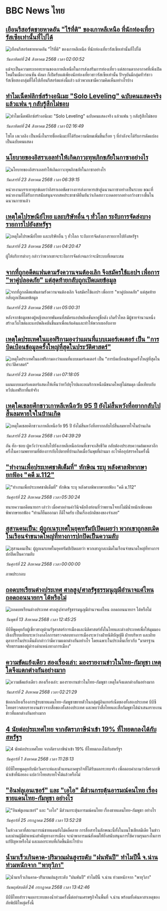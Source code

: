 # BBC News ไทย## [เยือนรีสอร์ตชายหาดอัน "ไร้ที่ติ" ของเกาหลีเหนือ ที่นักท่องเที่ยวรัสเซียเท่านั้นที่ไปได้](https://www.bbc.com/thai/articles/crev1qv2gj2o?at_medium=RSS&at_campaign=rss?at_campaign=githubrss)![เยือนรีสอร์ตชายหาดอัน "ไร้ที่ติ" ของเกาหลีเหนือ ที่นักท่องเที่ยวรัสเซียเท่านั้นที่ไปได้](https://ichef.bbci.co.uk/ace/ws/240/cpsprodpb/fc8a/live/b1aaf820-777b-11f0-b15a-09fa5f596b3a.jpg)_วันอาทิตย์ที่ 24 สิงหาคม 2568 เวลา 02:00:52_แม้จะเป็นความทะเยอทะยานของเกาหลีเหนือในการส่งเสริมการท่องเที่ยว แต่สถานตากอากาศที่เพิ่งเปิดใหม่ในเมืองวอนซัน คัลมา ก็เปิดรับแต่เพียงนักท่องเที่ยวชาวรัสเซียเท่านั้น ปัจจุบันมีกลุ่มทัวร์ชาวรัสเซียสองกลุ่มที่ได้ไปเยือนรีสอร์ตแห่งนี้แล้ว แล้วพวกเขามีความคิดเห็นอย่างไรบ้าง## [ทำไมเน็ตฟลิกซ์สร้างอนิเมะ "Solo Leveling" ฉบับคนแสดงจริง แล้วแฟน ๆ กลับรู้สึกไม่ชอบ](https://www.bbc.com/thai/articles/c36jr955n04o?at_medium=RSS&at_campaign=rss?at_campaign=githubrss)![ทำไมเน็ตฟลิกซ์สร้างอนิเมะ "Solo Leveling" ฉบับคนแสดงจริง แล้วแฟน ๆ กลับรู้สึกไม่ชอบ](https://ichef.bbci.co.uk/ace/ws/240/cpsprodpb/b9e2/live/f8e1eaa0-692f-11f0-89f9-2557e37258a0.jpg)_วันอาทิตย์ที่ 24 สิงหาคม 2568 เวลา 02:16:49_โซโล เลเวลลิง เป็นหนึ่งในรายชื่ออนิเมะที่ได้รับความนิยมเพิ่มขึ้นเรื่อย ๆ ที่กำลังจะได้รับการดัดแปลงเป็นฉบับคนแสดง## [นโยบายของอิสราเอลทำให้เกิดภาวะทุพภิกขภัยในกาซาอย่างไร](https://www.bbc.com/thai/articles/c05e29nnn8po?at_medium=RSS&at_campaign=rss?at_campaign=githubrss)![นโยบายของอิสราเอลทำให้เกิดภาวะทุพภิกขภัยในกาซาอย่างไร](https://ichef.bbci.co.uk/ace/ws/240/cpsprodpb/0404/live/ade190a0-7f69-11f0-83cc-c5da98c419b8.jpg)_วันเสาร์ที่ 23 สิงหาคม 2568 เวลา 06:39:15_หน่วยงานบรรเทาทุกข์เผยว่าอิสราเอลขัดขวางการส่งอาหารเข้าสู่ฉนวนกาซาอย่างเป็นระบบ ขณะที่หน่วยงานที่ได้รับการสนับสนุนจากสหประชาชาติยืนยันว่าเกิดสภาวะอดอยากอย่างกว้างขวางขึ้นในฉนวนกาซาแล้ว## [เหตุใดไปรษณีย์ไทย และบริษัทอื่น ๆ ทั่วโลก ระงับการจัดส่งบางรายการไปยังสหรัฐฯ ](https://www.bbc.com/thai/articles/cvgvzv04xv9o?at_medium=RSS&at_campaign=rss?at_campaign=githubrss)![เหตุใดไปรษณีย์ไทย และบริษัทอื่น ๆ ทั่วโลก ระงับการจัดส่งบางรายการไปยังสหรัฐฯ ](https://ichef.bbci.co.uk/ace/ws/240/cpsprodpb/f5ce/live/d567fd50-7f62-11f0-9b45-d97edf6817de.jpg)_วันเสาร์ที่ 23 สิงหาคม 2568 เวลา 04:20:47_ผู้ให้บริการต่างๆ กล่าวว่าพวกเขาจะระงับการจัดส่งจนกว่าจะมีระบบที่เหมาะสม## [จากที่ถูกอดีตแฟนตามรังควานจนต้องเลิก จึงสมัครใช้แอปฯ เพื่อการ "หาคู่ปลอดภัย" แต่สุดท้ายกลับถูกเปิดเผยข้อมูล](https://www.bbc.com/thai/articles/cj4w05qvrn8o?at_medium=RSS&at_campaign=rss?at_campaign=githubrss)![จากที่ถูกอดีตแฟนตามรังควานจนต้องเลิก จึงสมัครใช้แอปฯ เพื่อการ "หาคู่ปลอดภัย" แต่สุดท้ายกลับถูกเปิดเผยข้อมูล](https://ichef.bbci.co.uk/ace/ws/240/cpsprodpb/207b/live/78cb2df0-7da6-11f0-83cc-c5da98c419b8.jpg)_วันเสาร์ที่ 23 สิงหาคม 2568 เวลา 05:00:31_หลังจากข้อมูลของผู้หญิงหลายพันคนที่สมัครแอปพลิเคชันหาคู่ชื่อดัง เกิดรั่วไหล มีผู้ชายจำนวนหนึ่งสร้างเว็บไซต์และแอปพลิเคชันขึ้นมาเพื่อแก้แค้นและทำให้พวกเธออับอาย## [เหตุใดประเทศในแอฟริกามองว่าแผนที่แบบเมอร์เคเตอร์ เป็น "การบิดเบือนข้อมูลครั้งใหญ่ที่สุดในประวัติศาสตร์" ](https://www.bbc.com/thai/articles/c62nd91znq7o?at_medium=RSS&at_campaign=rss?at_campaign=githubrss)![เหตุใดประเทศในแอฟริกามองว่าแผนที่แบบเมอร์เคเตอร์ เป็น "การบิดเบือนข้อมูลครั้งใหญ่ที่สุดในประวัติศาสตร์" ](https://ichef.bbci.co.uk/ace/ws/240/cpsprodpb/a70d/live/d3a2b9c0-7d09-11f0-ab3e-bd52082cd0ae.png)_วันเสาร์ที่ 23 สิงหาคม 2568 เวลา 07:18:05_แผนแบบเมอร์เคเตอร์แสดงให้เห็นว่าทวีปยุโรปและอเมริกาเหนือมีขนาดใหญ่ไม่สมดุล เมื่อเทียบกับทวีปแอฟริกาที่แท้จริง## [เหตุใดเชลยศึกชาวเกาหลีเหนือวัย 95 ปี  ยังไม่สิ้นหวังที่อยากกลับไปสิ้นลมหายใจในบ้านเกิด](https://www.bbc.com/thai/articles/cd7yj9jlp88o?at_medium=RSS&at_campaign=rss?at_campaign=githubrss)![เหตุใดเชลยศึกชาวเกาหลีเหนือวัย 95 ปี  ยังไม่สิ้นหวังที่อยากกลับไปสิ้นลมหายใจในบ้านเกิด](https://ichef.bbci.co.uk/ace/ws/240/cpsprodpb/ba6a/live/ecf871b0-7dab-11f0-abf4-3952854623c8.jpg)_วันเสาร์ที่ 23 สิงหาคม 2568 เวลา 04:39:29_อัน ฮัก-ซอบ ผู้หวังว่าจะกลับไปยังเกาหลีเหนือก่อนที่เขาจะเสียชีวิต กลับต้องประสบความล้มเหลวอีกครั้งในความพยายามที่ต้องการกับไปตายที่บ้านเกิดเมื่อวันพุธที่ผ่านมา อะไรคืออุปสรรคในครั้งนี้## ["ทำงานเพื่อประเทศชาติเต็มที่" ทักษิณ ระบุ หลังศาลพิพากษายกฟ้อง "คดี ม.112"](https://www.bbc.com/thai/articles/c1jn78z753lo?at_medium=RSS&at_campaign=rss?at_campaign=githubrss)!["ทำงานเพื่อประเทศชาติเต็มที่" ทักษิณ ระบุ หลังศาลพิพากษายกฟ้อง "คดี ม.112"](https://ichef.bbci.co.uk/ace/ws/240/cpsprodpb/2b74/live/19616b90-7f0e-11f0-a34f-318be3fb0481.jpg)_วันศุกร์ที่ 22 สิงหาคม 2568 เวลา 05:30:24_ทนายความอดีตนายกฯ เล่าว่า เมื่อศาลอ่านคำวินิจฉัยถึงท่อนที่ว่าพยานโจทก์ไม่มีน้ำหนักเพียงพอ พิพากษายกฟ้อง “ท่านก็ยิ้มออกมา ก็ดีใจครับ เป็นเรื่องปกติของของจำเลย”## [สุสานคนเป็น: ผู้ถูกเนรเทศในยุคทรัมป์เปิดเผยว่า พวกเขาถูกละเมิดในเรือนจำขนาดใหญ่ที่ทางการปกปิดเป็นความลับ](https://www.bbc.com/thai/resources/idt-5bb1a625-2a25-4cc5-86f3-9132c7b9468a?at_medium=RSS&at_campaign=rss?at_campaign=githubrss)![สุสานคนเป็น: ผู้ถูกเนรเทศในยุคทรัมป์เปิดเผยว่า พวกเขาถูกละเมิดในเรือนจำขนาดใหญ่ที่ทางการปกปิดเป็นความลับ](https://ichef.bbci.co.uk/ace/standard/240/cpsprodpb/c8d5/live/da23f730-7f40-11f0-83cc-c5da98c419b8.png)_วันศุกร์ที่ 22 สิงหาคม 2568 เวลา 00:00:00_ภาพประกอบ## [ถอดบทเรียนต่างประเทศ ศาลสูง/ศาลรัฐธรรมนูญมีอำนาจแค่ไหน ถอดถอนนายกฯ ได้หรือไม่](https://www.bbc.com/thai/articles/c2d02kj6rkdo?at_medium=RSS&at_campaign=rss?at_campaign=githubrss)![ถอดบทเรียนต่างประเทศ ศาลสูง/ศาลรัฐธรรมนูญมีอำนาจแค่ไหน ถอดถอนนายกฯ ได้หรือไม่](https://ichef.bbci.co.uk/ace/ws/240/cpsprodpb/eb0e/live/3394c3e0-6154-11f0-9ac1-7909829e72c5.png)_วันพุธที่ 13 สิงหาคม 2568 เวลา 12:45:25_บีบีซีพูดคุยกับผู้เชี่ยวชาญด้านรัฐศาสตร์การเมืองและนิติศาสตร์ทั้งในไทยและต่างประเทศเพื่อให้มุมมองเชิงเปรียบเทียบระหว่างกลไกการตรวจสอบทางการเมืองระหว่างฝ่ายนิติบัญญัติ ฝ่ายบริหาร และฝ่ายตุลาการในประเด็นดังกล่าวว่ามีความแตกต่างกันอย่างไร โดยเฉพาะในประเด็นเกี่ยวกับ "มาตรฐานจริยธรรมของผู้ดำรงดำแหน่งทางการเมือง"## [ความขัดแย้งเดียว สองเรื่องเล่า: มองรายงานข่าวในไทย-กัมพูชา เหตุใดจึงแตกต่างกันอย่างมาก](https://www.bbc.com/thai/articles/ckgj9nj8q2yo?at_medium=RSS&at_campaign=rss?at_campaign=githubrss)![ความขัดแย้งเดียว สองเรื่องเล่า: มองรายงานข่าวในไทย-กัมพูชา เหตุใดจึงแตกต่างกันอย่างมาก](https://ichef.bbci.co.uk/ace/ws/240/cpsprodpb/c720/live/35ac2d10-6f48-11f0-af20-030418be2ca5.jpg)_วันเสาร์ที่ 2 สิงหาคม 2568 เวลา 02:21:29_ข้อถกเถียงเรื่องการสู้รบชายแดนไทย-กัมพูชาขยายตัวในกลุ่มผู้อินเทอร์เน็ตของทั้งสองประเทศ บีบีซีไทยตรวจสอบรายงานข่าวจากสื่อของทั้งสองประเทศ และพบว่าสื่อไทยและสื่อกัมพูชาได้นำเสนอรายงานข่าวที่แตกต่างกันอย่างมาก## [4 นัยต่อประเทศไทย จากอัตราภาษีนำเข้า 19% ที่ไทยตกลงได้กับสหรัฐฯ](https://www.bbc.com/thai/articles/c93982k10k5o?at_medium=RSS&at_campaign=rss?at_campaign=githubrss)![4 นัยต่อประเทศไทย จากอัตราภาษีนำเข้า 19% ที่ไทยตกลงได้กับสหรัฐฯ](https://ichef.bbci.co.uk/ace/ws/240/cpsprodpb/c593/live/72a04090-6ebb-11f0-af20-030418be2ca5.jpg)_วันศุกร์ที่ 1 สิงหาคม 2568 เวลา 11:28:13_บีบีซีไทยพูดคุยกับนักวิเคราะห์และตัวแทนภาคธุรกิจที่ได้รับผลกระทบจริง เพื่อตอบคำถามว่าอัตราภาษีนำเข้าที่น้อยลง แปลว่าไทยสบายใจได้แล้วหรือไม่## ["อินฟลูเอนเซอร์" และ "เอไอ" มีส่วนกระตุ้นอารมณ์คนไทย เรื่องชายแดนไทย-กัมพูชา อย่างไร](https://www.bbc.com/thai/articles/cj0m0d7gm88o?at_medium=RSS&at_campaign=rss?at_campaign=githubrss)!["อินฟลูเอนเซอร์" และ "เอไอ" มีส่วนกระตุ้นอารมณ์คนไทย เรื่องชายแดนไทย-กัมพูชา อย่างไร](https://ichef.bbci.co.uk/ace/ws/240/cpsprodpb/f22e/live/76f14110-695e-11f0-89ea-4d6f9851f623.jpg)_วันศุกร์ที่ 25 กรกฎาคม 2568 เวลา 13:52:28_ในห้วงเวลาที่สถานการณ์ชายแดนยังไม่คลี่คลาย การสื่อสารในลักษณะนี้ทั้งในบนโซเชียลมีเดีย ในข่าว และผ่านผู้มีตำแหน่งสำคัญทางการเมือง จะนำพาอารมณ์สังคมให้ยิ่งสนับสนุนการใช้ความรุนแรงในการแก้ปัญหาหรือไม่ และผลกระทบที่เกิดขึ้นมีอะไรบ้าง## [น้ำมาเร็วเกินคาด-ปริมาณฝนสูงระดับ "ฝนพันปี" ทำไมปีนี้ จ.น่าน ท่วมหนักจาก "พายุวิภา"](https://www.bbc.com/thai/articles/c3ene8x44yno?at_medium=RSS&at_campaign=rss?at_campaign=githubrss)![น้ำมาเร็วเกินคาด-ปริมาณฝนสูงระดับ "ฝนพันปี" ทำไมปีนี้ จ.น่าน ท่วมหนักจาก "พายุวิภา"](https://ichef.bbci.co.uk/ace/ws/240/cpsprodpb/6acf/live/6eba5ce0-68b2-11f0-af20-030418be2ca5.jpg)_วันพฤหัสบดีที่ 24 กรกฎาคม 2568 เวลา 13:42:46_บีบีซีไทยสำรวจผลกระทบของน้ำท่วมครั้งนี้ต่อย่านเศรษฐกิจในพื้นที่ จ.น่าน พร้อมทั้งค้นหาสาเหตุของภัยพิบัติใหญ่ครั้งนี้